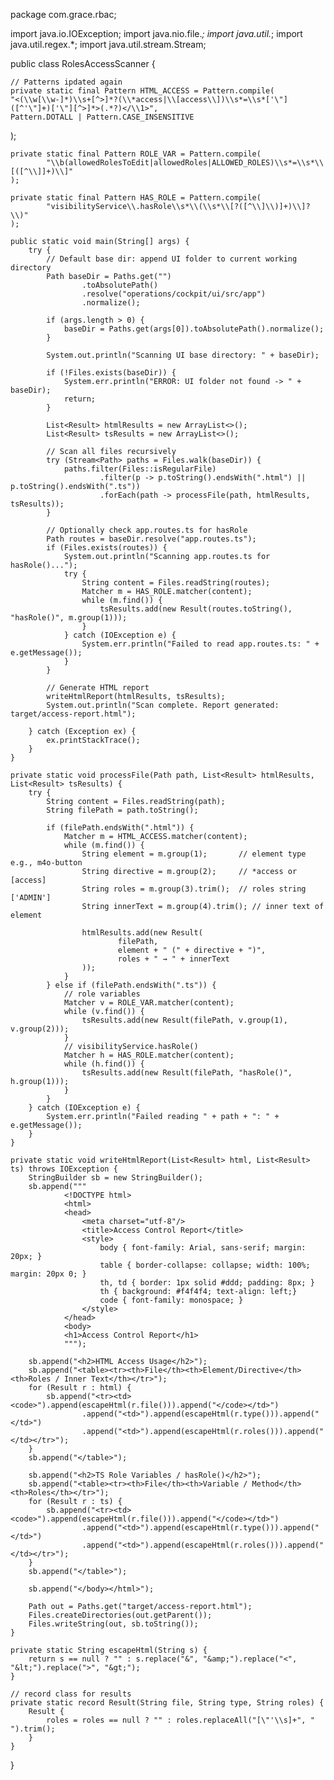 package com.grace.rbac;

import java.io.IOException;
import java.nio.file.*;
import java.util.*;
import java.util.regex.*;
import java.util.stream.Stream;

public class RolesAccessScanner {

    // Patterns ipdated again
    private static final Pattern HTML_ACCESS = Pattern.compile(
    "<(\\w[\\w-]*)\\s+[^>]*?(\\*access|\\[access\\])\\s*=\\s*['\"]([^'\"]+)['\"][^>]*>(.*?)</\\1>",
    Pattern.DOTALL | Pattern.CASE_INSENSITIVE
);

    private static final Pattern ROLE_VAR = Pattern.compile(
            "\\b(allowedRolesToEdit|allowedRoles|ALLOWED_ROLES)\\s*=\\s*\\[([^\\]]+)\\]"
    );

    private static final Pattern HAS_ROLE = Pattern.compile(
            "visibilityService\\.hasRole\\s*\\(\\s*\\[?([^\\]\\)]+)\\]?\\)"
    );

    public static void main(String[] args) {
        try {
            // Default base dir: append UI folder to current working directory
            Path baseDir = Paths.get("")
                    .toAbsolutePath()
                    .resolve("operations/cockpit/ui/src/app")
                    .normalize();

            if (args.length > 0) {
                baseDir = Paths.get(args[0]).toAbsolutePath().normalize();
            }

            System.out.println("Scanning UI base directory: " + baseDir);

            if (!Files.exists(baseDir)) {
                System.err.println("ERROR: UI folder not found -> " + baseDir);
                return;
            }

            List<Result> htmlResults = new ArrayList<>();
            List<Result> tsResults = new ArrayList<>();

            // Scan all files recursively
            try (Stream<Path> paths = Files.walk(baseDir)) {
                paths.filter(Files::isRegularFile)
                        .filter(p -> p.toString().endsWith(".html") || p.toString().endsWith(".ts"))
                        .forEach(path -> processFile(path, htmlResults, tsResults));
            }

            // Optionally check app.routes.ts for hasRole
            Path routes = baseDir.resolve("app.routes.ts");
            if (Files.exists(routes)) {
                System.out.println("Scanning app.routes.ts for hasRole()...");
                try {
                    String content = Files.readString(routes);
                    Matcher m = HAS_ROLE.matcher(content);
                    while (m.find()) {
                        tsResults.add(new Result(routes.toString(), "hasRole()", m.group(1)));
                    }
                } catch (IOException e) {
                    System.err.println("Failed to read app.routes.ts: " + e.getMessage());
                }
            }

            // Generate HTML report
            writeHtmlReport(htmlResults, tsResults);
            System.out.println("Scan complete. Report generated: target/access-report.html");

        } catch (Exception ex) {
            ex.printStackTrace();
        }
    }

    private static void processFile(Path path, List<Result> htmlResults, List<Result> tsResults) {
        try {
            String content = Files.readString(path);
            String filePath = path.toString();

            if (filePath.endsWith(".html")) {
                Matcher m = HTML_ACCESS.matcher(content);
                while (m.find()) {
                    String element = m.group(1);       // element type e.g., m4o-button
                    String directive = m.group(2);     // *access or [access]
                    String roles = m.group(3).trim();  // roles string ['ADMIN']
                    String innerText = m.group(4).trim(); // inner text of element

                    htmlResults.add(new Result(
                            filePath,
                            element + " (" + directive + ")",
                            roles + " → " + innerText
                    ));
                }
            } else if (filePath.endsWith(".ts")) {
                // role variables
                Matcher v = ROLE_VAR.matcher(content);
                while (v.find()) {
                    tsResults.add(new Result(filePath, v.group(1), v.group(2)));
                }
                // visibilityService.hasRole()
                Matcher h = HAS_ROLE.matcher(content);
                while (h.find()) {
                    tsResults.add(new Result(filePath, "hasRole()", h.group(1)));
                }
            }
        } catch (IOException e) {
            System.err.println("Failed reading " + path + ": " + e.getMessage());
        }
    }

    private static void writeHtmlReport(List<Result> html, List<Result> ts) throws IOException {
        StringBuilder sb = new StringBuilder();
        sb.append("""
                <!DOCTYPE html>
                <html>
                <head>
                    <meta charset="utf-8"/>
                    <title>Access Control Report</title>
                    <style>
                        body { font-family: Arial, sans-serif; margin: 20px; }
                        table { border-collapse: collapse; width: 100%; margin: 20px 0; }
                        th, td { border: 1px solid #ddd; padding: 8px; }
                        th { background: #f4f4f4; text-align: left;}
                        code { font-family: monospace; }
                    </style>
                </head>
                <body>
                <h1>Access Control Report</h1>
                """);

        sb.append("<h2>HTML Access Usage</h2>");
        sb.append("<table><tr><th>File</th><th>Element/Directive</th><th>Roles / Inner Text</th></tr>");
        for (Result r : html) {
            sb.append("<tr><td><code>").append(escapeHtml(r.file())).append("</code></td>")
                    .append("<td>").append(escapeHtml(r.type())).append("</td>")
                    .append("<td>").append(escapeHtml(r.roles())).append("</td></tr>");
        }
        sb.append("</table>");

        sb.append("<h2>TS Role Variables / hasRole()</h2>");
        sb.append("<table><tr><th>File</th><th>Variable / Method</th><th>Roles</th></tr>");
        for (Result r : ts) {
            sb.append("<tr><td><code>").append(escapeHtml(r.file())).append("</code></td>")
                    .append("<td>").append(escapeHtml(r.type())).append("</td>")
                    .append("<td>").append(escapeHtml(r.roles())).append("</td></tr>");
        }
        sb.append("</table>");

        sb.append("</body></html>");

        Path out = Paths.get("target/access-report.html");
        Files.createDirectories(out.getParent());
        Files.writeString(out, sb.toString());
    }

    private static String escapeHtml(String s) {
        return s == null ? "" : s.replace("&", "&amp;").replace("<", "&lt;").replace(">", "&gt;");
    }

    // record class for results
    private static record Result(String file, String type, String roles) {
        Result {
            roles = roles == null ? "" : roles.replaceAll("[\"'\\s]+", " ").trim();
        }
    }
}

